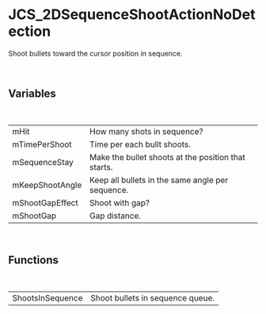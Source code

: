 <!--
   - $File: JCS_2DSequenceShootActionNoDetection.html $
   - $Date: 2018-10-01 23:48:27 $
   - $Revision: $
   - $Creator: Jen-Chieh Shen $
   - $Notice: See LICENSE.txt for modification and distribution information
   -                   Copyright © 2018 by Shen, Jen-Chieh $
-->


<div id="content-header">
  <h1>JCS_2DSequenceShootActionNoDetection</h1>
</div>

<p>
  Shoot bullets toward the cursor position in sequence.
</p>


<br/>
<h2>Variables</h2>
<br/>

<table>
  <tr>
    <td>mHit</td>
    <td>How many shots in sequence?</td>
  </tr>
  <tr>
    <td>mTimePerShoot</td>
    <td>Time per each bullt shoots.</td>
  </tr>
  <tr>
    <td>mSequenceStay</td>
    <td>Make the bullet shoots at the position that starts.</td>
  </tr>
  <tr>
    <td>mKeepShootAngle</td>
    <td>Keep all bullets in the same angle per sequence.</td>
  </tr>
  <tr>
    <td>mShootGapEffect</td>
    <td>Shoot with gap?</td>
  </tr>
  <tr>
    <td>mShootGap</td>
    <td>Gap distance.</td>
  </tr>
</table>


<br/>
<h2>Functions</h2>
<br/>

<table>
  <tr>
    <td>ShootsInSequence</td>
    <td>Shoot bullets in sequence queue.</td>
  </tr>
</table>
